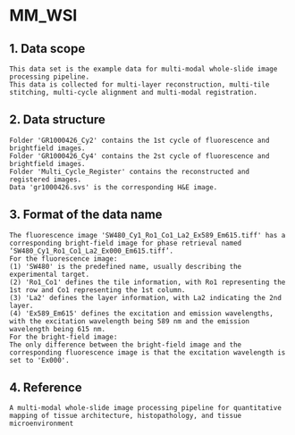 # MM_WSI
## 1. Data scope
    This data set is the example data for multi-modal whole-slide image processing pipeline.
    This data is collected for multi-layer reconstruction, multi-tile stitching, multi-cycle alignment and multi-modal registration.

## 2. Data structure
    Folder 'GR1000426_Cy2' contains the 1st cycle of fluorescence and brightfield images.
    Folder 'GR1000426_Cy4' contains the 2st cycle of fluorescence and brightfield images.
    Folder 'Multi_Cycle_Register' contains the reconstructed and registered images.
    Data 'gr1000426.svs' is the corresponding H&E image.

## 3. Format of the data name
    The fluorescence image 'SW480_Cy1_Ro1_Co1_La2_Ex589_Em615.tiff' has a corresponding bright-field image for phase retrieval named ‘SW480_Cy1_Ro1_Co1_La2_Ex000_Em615.tiff’.
    For the fluorescence image:
	(1) 'SW480' is the predefined name, usually describing the experimental target.
	(2) 'Ro1_Co1' defines the tile information, with Ro1 representing the 1st row and Co1 representing the 1st column.
	(3) 'La2' defines the layer information, with La2 indicating the 2nd layer.
	(4) 'Ex589_Em615' defines the excitation and emission wavelengths, with the excitation wavelength being 589 nm and the emission wavelength being 615 nm.
    For the bright-field image: 
	The only difference between the bright-field image and the corresponding fluorescence image is that the excitation wavelength is set to 'Ex000'.

## 4. Reference
	A multi-modal whole-slide image processing pipeline for quantitative mapping of tissue architecture, histopathology, and tissue microenvironment

